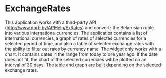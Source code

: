 # ExchangeRates
This application works with a third-party API (http://www.nbrb.by/APIHelp/ExRates) and converts the Belarusian ruble into various international currencies. The application contains a list of international currencies, a graph of rates of selected currencies for a selected period of time, and also a table of selected exchange rates with the ability to filter out rates by currency name. The widget only works with a chart. It contains dates in the range from today to one year ago. If the date does not fit, the chart of the selected currencies will be plotted on an interval of 30 days. The table and graph are built depending on the selected exchange rates.
